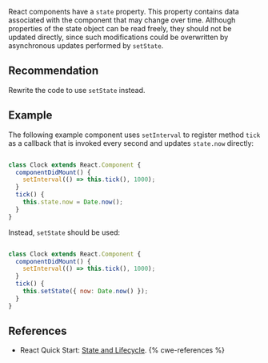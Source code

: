 React components have a `state` property. This property contains data associated with the component that may change over time. Although properties of the state object can be read freely, they should not be updated directly, since such modifications could be overwritten by asynchronous updates performed by `setState`.


## Recommendation
Rewrite the code to use `setState` instead.


## Example
The following example component uses `setInterval` to register method `tick` as a callback that is invoked every second and updates `state.now` directly:

```javascript

class Clock extends React.Component {
  componentDidMount() {
    setInterval(() => this.tick(), 1000);
  }
  tick() {
    this.state.now = Date.now();
  }
}

```
Instead, `setState` should be used:

```javascript

class Clock extends React.Component {
  componentDidMount() {
    setInterval(() => this.tick(), 1000);
  }
  tick() {
    this.setState({ now: Date.now() });
  }
}

```

## References
* React Quick Start: [State and Lifecycle](https://facebook.github.io/react/docs/state-and-lifecycle.html).
{% cwe-references %}
